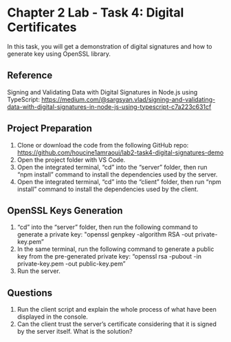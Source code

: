 # Chapter 2 Lab - Task 4: Digital Certificates

In this task, you will get a demonstration of digital signatures and how to generate key using OpenSSL library.

## Reference

Signing and Validating Data with Digital Signatures in Node.js using TypeScript: https://medium.com/@sargsyan.vlad/signing-and-validating-data-with-digital-signatures-in-node-js-using-typescript-c7a223c631cf

## Project Preparation

1. Clone or download the code from the following GitHub repo: https://github.com/houcine1amraoui/lab2-task4-digital-signatures-demo
2. Open the project folder with VS Code.
3. Open the integrated terminal, “cd” into the “server” folder, then run “npm install” command to install the dependencies used by the server.
4. Open the integrated terminal, “cd” into the “client” folder, then run “npm install” command to install the dependencies used by the client.

## OpenSSL Keys Generation

1. “cd” into the “server” folder, then run the following command to generate a private key: "openssl genpkey -algorithm RSA -out private-key.pem”
2. In the same terminal, run the following command to generate a public key from the pre-generated private key: “openssl rsa -pubout -in private-key.pem -out public-key.pem”
3. Run the server.

## Questions

1. Run the client script and explain the whole process of what have been displayed in the console.
2. Can the client trust the server’s certificate considering that it is signed by the server itself. What is the solution?
